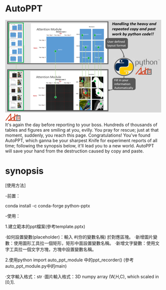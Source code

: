 # AutoPPT
 <img src="./figure_for_readme/autoppt_tieser.PNG" alt="Italian Trulli" 
 width="600" 
 height="300">
 <img src="./figure_for_readme/LOGO.PNG" alt="Italian Trulli" 
 width="50" 
 height="25">
<br>It's again the day before reporting to your boss. Hundreds of thousands of tables and figures are smiling at you, evilly. You pray for rescue; just at that moment, suddenly, you reach this page. Congratulations! You've found AutoPPT, which ganna be your sharpest Knife for experiment reports of all time; following the synopsis below, it'll lead you to a new world. AutoPPT will save your hand from the destruction caused by copy and paste.<br>
# synopsis
[使用方法]

-前置：

conda install -c conda-forge python-pptx

-使用：

1.建立範本的ppt檔案(參考template.pptx)

‧如何設置變數(placeholder)：輸入 #(你的變數名稱) 於對應區塊。
‧新增圖片變數：使用圖形工具拉一個矩形，矩形中面設置變數名稱。
‧新增文字變數：使用文字工具拉一個文字方塊，方塊中設置變數名稱。

2.使用python import auto_ppt_module 中的ppt_recorder() (參考auto_ppt_module.py中的main)

‧文字輸入格式：str
‧圖片輸入格式：3D numpy array (W,H,C), which scaled in [0,1].

